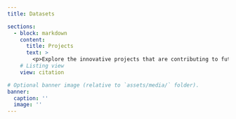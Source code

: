 ```yaml
---
title: Datasets

sections:
  - block: markdown
    content:
      title: Projects
      text: >
        <p>Explore the innovative projects that are contributing to future of technology. From practical solutions to visionary concepts, each project reflects our laboratory's commitment to technical excellence and the relentless pursuit of significant advances. In our laboratory, excellence is measured by projects that challenge the boundaries of what is possible. Each initiative reflects not only the advanced application of artificial intelligence and other contemporary technology topics, but also an unwavering commitment to solving complex problems.
    # Listing view
    view: citation

# Optional banner image (relative to `assets/media/` folder).
banner:
  caption: ''
  image: ''
---
```

